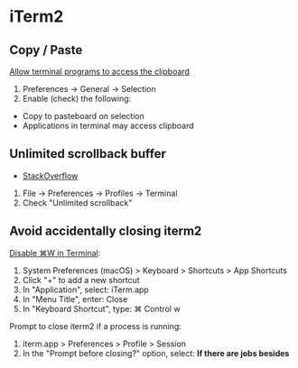 # iTerm2

## Copy / Paste

[Allow terminal programs to access the clipboard](https://github.com/neovim/neovim/issues/3702#issuecomment-157908755)

1. Preferences -> General -> Selection
1. Enable (check) the following:
  * Copy to pasteboard on selection
  * Applications in terminal may access clipboard

## Unlimited scrollback buffer

* [StackOverflow](https://stackoverflow.com/a/27616555)

1. File -> Preferences -> Profiles -> Terminal
1. Check "Unlimited scrollback"

## Avoid accidentally closing iterm2

[Disable ⌘W in Terminal](https://apple.stackexchange.com/questions/44412/disable-command-w-in-the-terminal#44415):

1. System Preferences (macOS) > Keyboard > Shortcuts > App Shortcuts
1. Click "+" to add a new shortcut
1. In "Application", select: iTerm.app
1. In "Menu Title", enter: Close
1. In "Keyboard Shortcut", type: ⌘ Control w

Prompt to close iterm2 if a process is running:

1. iterm.app > Preferences > Profile > Session
1. In the "Prompt before closing?" option, select:  **If there are jobs besides**
